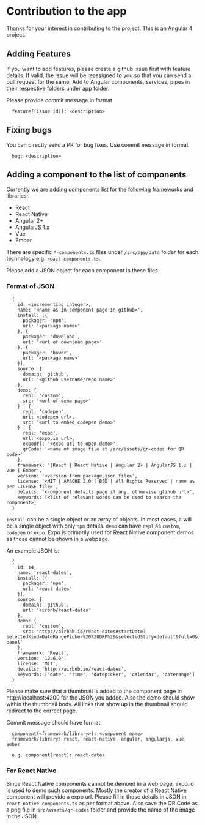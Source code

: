 # Contribution to the app

Thanks for your interest in contributing to the project.
This is an Angular 4 project.

## Adding Features
If you want to add features, please create a github issue first with feature details. If valid, the issue will be reassigned to you so that you can send a pull request for the same.
Add to Angular components, services, pipes in their respective folders under app folder. 

Please provide commit message in format
```
  feature[(issue id)]: <description>
```

## Fixing bugs
You can directly send a PR for bug fixes. Use commit message in format
```
  bug: <description>
```

## Adding a component to the list of components
Currently we are adding components list for the following frameworks and libraries:
* React
* React Native
* Angular 2+
* AngularJS 1.x
* Vue
* Ember

There are specific `*-components.ts` files under `/src/app/data` folder for each technology e.g. `react-components.ts`.

Please add a JSON object for each component in these files.

### Format of JSON
```
  {
    id: <incrementing integer>,
    name: '<name as in component page in github>',
    install: [{
      packager: 'npm',
      url: '<package name>'
    }, {
      packager: 'download',
      url: '<url of download page>'
    }, {
      packager: 'bower',
      url: '<package name>'
    }],
    source: {
      domain: 'github',
      url: '<github username/repo name>'
    },
    demo: {
      repl: 'custom',
      src: '<url of demo page>'
    } | {
      repl: 'codepen',
      url: <codepen url>,
      src: '<url to embed codepen demo>'
    } | {
      repl: 'expo',
      url: <expo.io url>,
      expoUrl: '<expo url to open demo>',
      qrCode: '<name of image file at /src/assets/qr-codes for QR code>'
    },
    framework: '[React | React Native | Angular 2+ | AngularJS 1.x | Vue | Ember',
    version: '<version from package.json file>',
    license: '<MIT | APACHE 2.0 | BSD | All Rights Reserved | name as per LICENSE file>',
    details: '<component details page if any, otherwise gtihub url>',
    keywords: [<list of relevant words can be used to search the component>]
  }
```

`install` can be a single object or an array of objects. In most cases, it will be a single object with only `npm` details.
`demo` can have `repl` as `custom`, `codepen` or `expo`. Expo is primarily used for React Native component demos as those cannot be shown in a webpage.


An example JSON is:

```
  {
    id: 14,
    name: 'react-dates',
    install: [{
      packager: 'npm',
      url: 'react-dates'
    }],
    source: {
      domain: 'github',
      url: 'airbnb/react-dates'
    },
    demo: {
      repl: 'custom',
      src: 'http://airbnb.io/react-dates#startDate?selectedKind=DateRangePicker%20%28DRP%29&selectedStory=default&full=0&down=1&left=1&panelRight=0&downPanel=storybook%2Factions%2Factions-panel'
    },
    framework: 'React',
    version: '12.6.0',
    license: 'MIT',
    details: 'http://airbnb.io/react-dates',
    keywords: ['date', 'time', 'datepicker', 'calendar', 'daterange']
  }
```


Please make sure that a thumbnail is added to the component page in http://localhost:4200 for the JSON you added. Also the demo should show within the thumbnail body. All links that show up in the thumbnail should redirect to the correct page.

Commit message should have format:
```
  component(<framework/library>): <component name>
  framework/library: react, react-native, angular, angularjs, vue, ember
  
  e.g. component(react): react-dates
```



### For React Native
Since React Native components cannot be demoed in a web page, expo.io is used to demo such components. Mostly the creator of a React Native component will provide a expo url. Please fill in those details in JSON in `react-native-components.ts` as per format above. Also save the QR Code as a png file in `src/assets/qr-codes` folder and provide the name of the image in the JSON.
